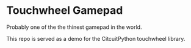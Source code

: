 # Touchwheel Gamepad
Probably one of the the thinest gamepad in the world.

This repo is served as a demo for the CitcuitPython touchwheel library.
